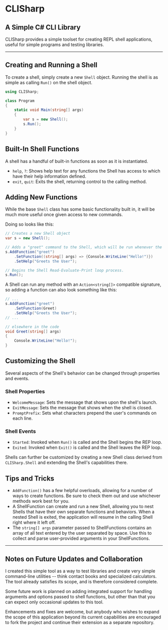 # CLISharp
## A Simple C# CLI Library
CLISharp provides a simple toolset for creating REPL shell applications, useful for simple programs and testing libraries.

----

## Creating and Running a Shell
To create a shell, simply create a new `Shell` object. Running the shell is as simple as calling `Run()` on the shell object.
```csharp
using CLISharp;

class Program
{
	static void Main(string[] args)
	{
		var s = new Shell();
		s.Run();
	}
}
```
## Built-In Shell Functions
A shell has a handful of built-in functions as soon as it is instantiated.

* `help`, `?`: Shows help text for any functions the Shell has access to which have their help information defined.
* `exit`, `quit`: Exits the shell, returning control to the calling method.

## Adding New Functions
While the base `Shell` class has some basic functionality built in, it will be much more useful once given access to new commands.

Doing so looks like this:
```csharp
// Creates a new Shell object
var s = new Shell();

// Adds a "greet" command to the Shell, which will be run whenever the user types "greet" into the CLI
s.AddFunction("greet")
	.SetFunction((string[] args) => {Console.WriteLine("Hello!")})
	.SetHelp("Greets the User");

// Begins the Shell Read-Evaluate-Print loop process.
s.Run();
```
A Shell can run any method with an `Action<string[]>` compatible signature, so adding a function can also look something like this:
```csharp
// ...
s.AddFunction("greet")
	.SetFunction(Greet)
	.SetHelp("Greets the User");
// ...

// elsewhere in the code
void Greet(string[] args)
{
	Console.WriteLine("Hello!");
}
```
## Customizing the Shell
Several aspects of the Shell's behavior can be changed through properties and events.

### Shell Properties

* `WelcomeMessage`: Sets the message that shows upon the shell's launch.
* `ExitMessage`: Sets the message that shows when the shell is closed.
* `PromptPrefix`: Sets what characters prepend the user's commands on each line.

### Shell Events

* `Started`: Invoked when `Run()` is called and the Shell begins the REP loop.
* `Exited`: Invoked when `Exit()` is called and the Shell leaves the REP loop.

Shells can further be customized by creating a new Shell class derived from `CLISharp.Shell` and extending the Shell's capabilities there.

## Tips and Tricks

* `AddFunction()` has a few helpful overloads, allowing for a number of ways to create functions. Be sure to check them out and use whichever methods work best for you.
* A ShellFunction can create and run a new Shell, allowing you to nest Shells that have their own separate functions and behaviors. When a nested Shell is exited, the application will resume in the calling Shell right where it left off.
* The `string[] args` parameter passed to ShellFunctions contains an array of all text entered by the user separated by space. Use this to collect and parse user-provided arguments in your ShellFunctions.

----

## Notes on Future Updates and Collaboration
I created this simple tool as a way to test libraries and create very simple command-line utilities -- think contact books and specialized calculators. The tool already satisfies its scope, and is therefore considered complete.

Some future work is planned on adding integrated support for handling arguments and options passed to shell functions, but other than that you can expect only occasional updates to this tool.

Enhancements and fixes are welcome, but anybody who wishes to expand the scope of this application beyond its current capabilities are encouraged to fork the project and continue their extension as a separate repository.